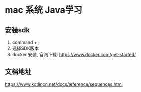 # mac 系统 Java学习
## 安装sdk
1. command + ;
2. 选择SDK版本
3. docker 安装, 官网下载: https://www.docker.com/get-started/

## 文档地址
https://www.kotlincn.net/docs/reference/sequences.html